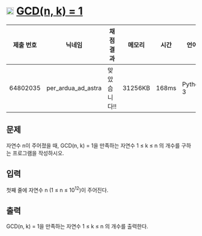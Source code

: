 # <img width="20px"  src="https://d2gd6pc034wcta.cloudfront.net/tier/15.svg" class="solvedac-tier"> [GCD(n, k) = 1](https://www.acmicpc.net/problem/11689) 

| 제출 번호 | 닉네임 | 채점 결과 | 메모리 | 시간 | 언어 | 코드 길이 |
|---|---|---|---|---|---|---|
|64802035|per_ardua_ad_astra|맞았습니다!! |31256KB|168ms|Python 3|317B|

## 문제
<p>자연수 n이 주어졌을 때, GCD(n, k) = 1을 만족하는 자연수 1 ≤ k ≤ n 의 개수를 구하는 프로그램을 작성하시오.</p>

## 입력
<p>첫째 줄에 자연수 n (1 ≤ n ≤ 10<sup>12</sup>)이 주어진다.</p>

## 출력
<p>GCD(n, k) = 1을 만족하는 자연수 1 ≤ k ≤ n 의 개수를 출력한다.</p>

